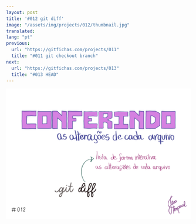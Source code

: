 ```yaml
---
layout: post
title: '#012 git diff'
image: "/assets/img/projects/012/thumbnail.jpg"
translated:
lang: "pt"
previous:
  url: "https://gitfichas.com/projects/011"
  title: "#011 git checkout branch"
next:
  url: "https://gitfichas.com/projects/013"
  title: "#013 HEAD"
---
```


<img src="/assets/img/projects/012/full.jpg">